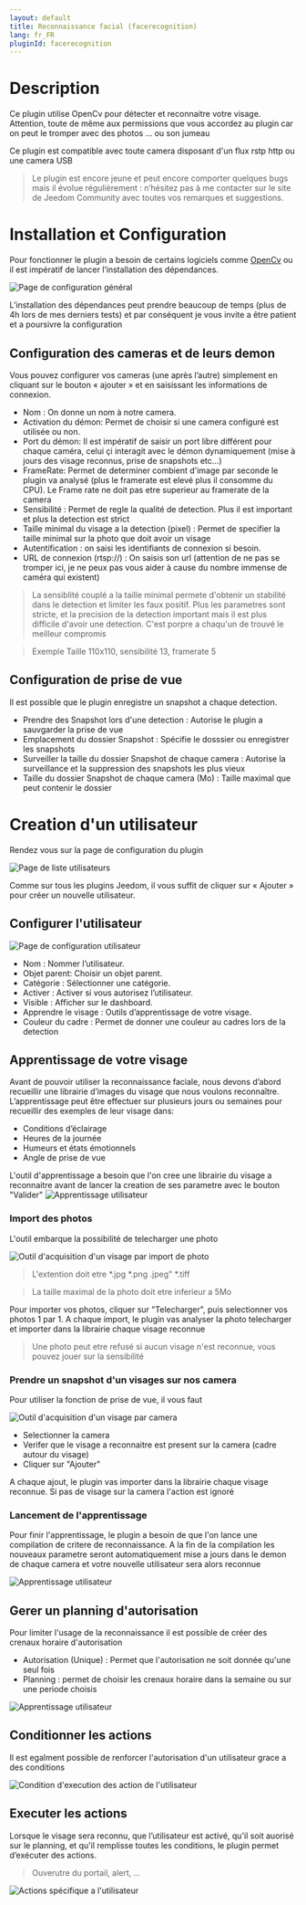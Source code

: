 ```yaml
---
layout: default
title: Reconnaissance facial (facerecognition)
lang: fr_FR
pluginId: facerecognition
---
```


Description
==========
Ce plugin utilise OpenCv pour détecter et reconnaitre votre visage. Attention, toute de même aux permissions que vous accordez au plugin car on peut le tromper avec des photos … ou son jumeau

Ce plugin est compatible avec toute camera disposant d'un flux rstp http ou une camera USB

> Le plugin est encore jeune et peut encore comporter quelques bugs mais il évolue régulièrement : n’hésitez pas à me contacter sur le site de Jeedom Community avec toutes vos remarques et suggestions.

Installation et Configuration
=============================

Pour fonctionner le plugin a besoin de certains logiciels comme [OpenCv](https://github.com/opencv/opencv/wiki) ou il est impératif de lancer l’installation des dépendances.

![Page de configuration général](../images/ConfigurationGeneral.jpg)

L’installation des dépendances peut prendre beaucoup de temps (plus de 4h lors de mes derniers tests) et par conséquent je vous invite a être patient et a poursivre la configuration

Configuration des cameras et de leurs demon
--------------------------------------------
Vous pouvez configurer vos cameras (une après l’autre) simplement en cliquant sur le bouton « ajouter » et en saisissant les informations de connexion.

* Nom : On donne un nom à notre camera.
* Activation du démon: Permet de choisir si une camera configuré est utilisée ou non.
* Port du démon: Il est impératif de saisir un port libre différent pour chaque caméra, celui çi interagit avec le démon dynamiquement (mise à jours des visage reconnus, prise de snapshots etc…)
* FrameRate: Permet de determiner combient d'image par seconde le plugin va analysé (plus le framerate est elevé plus il consomme du CPU). Le Frame rate ne doit pas etre superieur au framerate de la camera
* Sensibilité : Permet de regle la qualité de detection. Plus il est important et plus la detection est strict
* Taille minimal du visage a la detection (pixel) : Permet de specifier la taille minimal sur la photo que doit avoir un visage
* Autentification : on saisi les identifiants de connexion si besoin.
* URL de connexion (rtsp://) : On saisis son url (attention de ne pas se tromper ici, je ne peux pas vous aider à cause du nombre immense de caméra qui existent)

> La sensiblité couplé a la taille minimal permete d'obtenir un stabilité dans le detection et limiter les faux positif.
Plus les parametres sont stricte, et la precision de la detection important mais il est plus difficile d'avoir une detection.
C'est porpre a chaqu'un de trouvé le meilleur compromis

> Exemple Taille 110x110, sensibilité 13, framerate 5

Configuration de prise de vue
-----------------------------

Il est possible que le plugin enregistre un snapshot a chaque detection.
* Prendre des Snapshot lors d'une detection : Autorise le plugin a sauvgarder la prise de vue
* Emplacement du dossier Snapshot : Spécifie le dosssier ou enregistrer les snapshots
* Surveiller la taille du dossier Snapshot de chaque camera : Autorise la surveillance et la suppression des snapshots les plus vieux
* Taille du dossier Snapshot de chaque camera (Mo) : Taille maximal que peut contenir le dossier

Creation d'un utilisateur
=========================

Rendez vous sur la page de configuration du plugin

![Page de liste utilisateurs](../images/ListeUtilisateurs.jpg)

Comme sur tous les plugins Jeedom, il vous suffit de cliquer sur « Ajouter » pour créer un nouvelle utilisateur.

Configurer l'utilisateur
-----------------------

![Page de configuration utilisateur](../images/ConfigurationUtilisateur.jpg)

* Nom : Nommer l’utilisateur.
* Objet parent: Choisir un objet parent.
* Catégorie : Sélectionner une catégorie.
* Activer : Activer si vous autorisez l’utilisateur.
* Visible : Afficher sur le dashboard.
* Apprendre le visage : Outils d’apprentissage de votre visage.
* Couleur du cadre : Permet de donner une couleur au cadres lors de la detection

Apprentissage de votre visage
-----------------------------

Avant de pouvoir utiliser la reconnaissance faciale, nous devons d’abord recueillir une librairie d’images du visage que nous voulons reconnaître. L’apprentissage peut être effectuer sur plusieurs jours ou semaines pour recueillir des exemples de leur visage dans:

* Conditions d’éclairage
* Heures de la journée
* Humeurs et états émotionnels
* Angle de prise de vue

L'outil d'apprentissage a besoin que l'on cree une librairie du visage a reconnaitre avant de lancer la creation de ses parametre avec le bouton "Valider"
![Apprentissage utilisateur](../images/facerecognition_screenshot_ApprentissageUtilisateur.jpg)

### Import des photos

L'outil embarque la possibilité de telecharger une photo

![Outil d'acquisition d'un visage par import de photo](../images/facerecognition_screenshot_ApprentissageImport.jpg)

> L'extention doit etre *.jpg *.png .jpeg" *.tiff

> La taille maximal de la photo doit etre inferieur a 5Mo

Pour importer vos photos, cliquer sur "Telecharger", puis selectionner vos photos 1 par 1.
A chaque import, le plugin vas analyser la photo telecharger et importer dans la librairie chaque visage reconnue

> Une photo peut etre refusé si aucun visage n'est reconnue, vous pouvez jouer sur la sensibilité

### Prendre un snapshot d'un visages sur nos camera

Pour utiliser la fonction de prise de vue, il vous faut

![Outil d'acquisition d'un visage par camera](../images/facerecognition_screenshot_ApprentissageCamera.jpg)

* Selectionner la camera
* Verifer que le visage a reconnaitre est present sur la camera (cadre autour du visage)
* Cliquer sur "Ajouter"

A chaque ajout, le plugin vas importer dans la librairie chaque visage reconnue.
Si pas de visage sur la camera l'action est ignoré

### Lancement de l'apprentissage

Pour finir l'apprentissage, le plugin a besoin de que l'on lance une compilation de critere de reconnaissance.
A la fin de la compilation les nouveaux parametre seront automatiquement mise a jours dans le demon de chaque camera et votre nouvelle utilisateur sera alors reconnue

![Apprentissage utilisateur](https://www.pyimagesearch.com/wp-content/uploads/2018/06/pi_face_recognition_dataset.jpg)

Gerer un planning d'autorisation
---------------------------------

Pour limiter l'usage de la reconnaissance il est possible de créer des crenaux horaire d'autorisation

* Autorisation (Unique) : Permet que l'autorisation ne soit donnée qu'une seul fois
* Planning : permet de choisir les crenaux horaire dans la semaine ou sur une periode choisis

![Apprentissage utilisateur](../images/facerecognition_screenshot_Planning.jpg)

Conditionner les actions
------------------------

Il est egalment possible de renforcer l'autorisation d'un utilisateur grace a des conditions

![Condition d'execution des action de l'utilisateur](../images/ConfigurationConditions.jpg)

Executer les actions
--------------------

Lorsque le visage sera reconnu, que l’utilisateur est activé, qu'il soit auorisé sur le planning, et qu'il remplisse toutes les conditions, le plugin permet d’exécuter des actions.

> Ouverutre du portail, alert, ...

![Actions spécifique a l'utilisateur](../images/ConfigurationActions.jpg)
